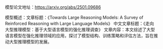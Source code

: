 模型论文地址：https://arxiv.org/abs/2501.09686

模型概述：文章标题：《Towards Large Reasoning Models: A Survey of Reinforced Reasoning with Large Language Models》
中文文章标题：《走向大型推理模型：基于大型语言模型的强化推理调查》
文章内容：本文综述了大型语言模型在强化推理领域的应用，探讨了模型结构、训练策略和评估方法，旨在推动大型推理模型的发展。
